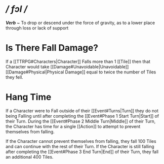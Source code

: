 # */ fɔl /*
***Verb*** ~ To drop or descend under the force of gravity, as to a lower place through loss or lack of support
# Is There Fall Damage?
If a [[TTRPG#Characters|Character]] Falls more than 1 [[Tile]] then that Character would take [[Damage#Unavoidable|Unavoidable]] [[Damage#Physical|Physical Damage]] equal to twice the number of Tiles they fell.
# Hang Time
If a Character were to Fall outside of their [[Event#Turns|Turn]] they do not being Falling until after completing the [[Event#Phase 1 Start Turn|Start]] of their Turn. During the [[Event#Phase 2 Middle Turn|Middle]] of their Turn, the Character has time for a single [[Action]] to attempt to prevent themselves from falling.

If the Character cannot prevent themselves from falling, they fall 100 Tiles and can continue with the rest of their Turn. If the Character is still falling after completing the [[Event#Phase 3 End Turn|End]] of their Turn, they fall an additional 400 Tiles.